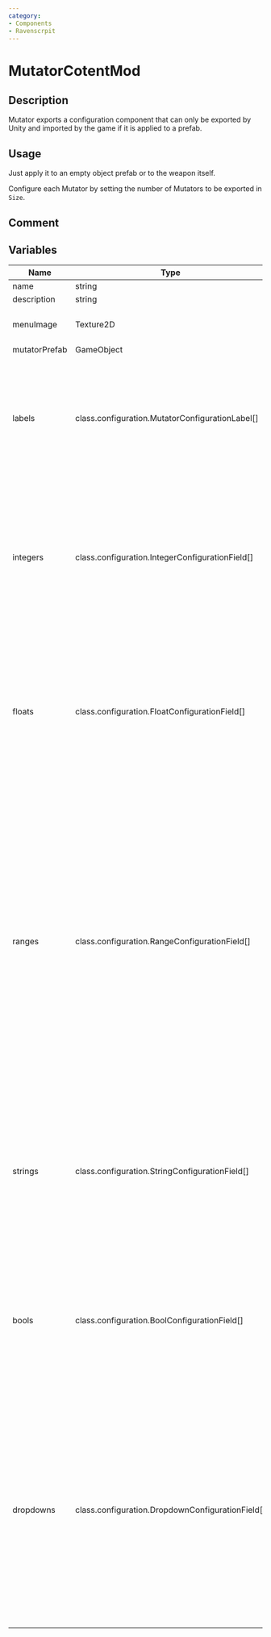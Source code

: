 ```yaml
---
category: 
- Components
- Ravenscrpit
---
```

# MutatorCotentMod
## Description

Mutator exports a configuration component that can only be exported by Unity and imported by the game if it is applied to a prefab.

## Usage

Just apply it to an empty object prefab or to the weapon itself.

Configure each Mutator by setting the number of Mutators to be exported in `Size`.

## Comment

## Variables
| Name | Type | Description |
| ----------- | ----------- | ----------- |
| name  | string | Mutator name |  
| description  | string | Mutator's description |  
| menuImage | Texture2D | Mutator's Logo（Recommended ratio 16:10） |  
| mutatorPrefab | GameObject | Mutator's prefab |  
| labels | class.configuration.MutatorConfigurationLabel[] | Text to be displayed in the configuration page (`Size`=quantity. Fill in `Size` first, then configure labels in `Element`, `id` = id to be defined for this label, `displayName` = text to be displayed, `orderPriority` = priority of displaying this item, i.e., sorting) |  
| integers | class.configuration.IntegerConfigurationField[] | The integers tab available for configuration in the configuration page (`Size`=quantity. Fill in `Size` first, then configure the integers in `Element`, `id` = id to be defined for this integer, `displayName` = text to be displayed for this integer, `orderPriority` = priority of displaying this item i.e. ordering, `value`=default value) |  
| floats | class.configuration.FloatConfigurationField[] | Floats tab available for configuration in the configuration page (`Size`=quantity. Fill in `Size` first, then configure floats in `Element`, `id` = id to be defined for this float, `displayName` = text to be displayed for this float, `orderPriority` = priority to be displayed for this item i.e. ordering, value = default value) |  
| ranges | class.configuration.RangeConfigurationField[] | In the [Sliders](https://docs.unity3d.com/2020.3/Documentation/Manual/script-Slider.html) tab available for configuration on the configuration page (`Size`=quantity. Fill in `Size` first, then configure ranges in `Element`, `id`=id to be defined for this range, `displayName`=text to be displayed for this range, `orderPriority`=priority of displaying this item i.e. ordering, `value.value`=default value, ` value.value`=default value, `value.min`=minimum value corresponding to the leftmost part of the slider, `value.max`=maximum value corresponding to the rightmost part of the slider, `wholeNumbers`=whether or not to constrain the slider to integer values) |  
| strings | class.configuration.StringConfigurationField[] | The strings tab available for configuration in the configuration page (`Size`=quantity. Fill in `Size` first, then configure strings in `Element`, `id` = id to be defined for this string, `displayName` = text to be displayed for this string, `orderPriority` = priority of displaying this item i.e. sorting, `value` = default value) |
| bools | class.configuration.BoolConfigurationField[] | The bools tab available for configuration in the configuration page (`Size`=quantity. Fill in `Size` first, then configure the bools in `Element`, `id` = id to be defined for this bool, `displayName` = text to be displayed for this bool, `orderPriority` = priority of displaying this item i.e. sorting, `value` = default value) |  
| dropdowns | class.configuration.DropdownConfigurationField[] | The dropdown list tab available for configuration on the configuration page (`Size`=Quantity. Fill in `Size` first, then configure the dropdowns in `Element`, `id` = the id to be defined for this dropdown, `displayName` = the text to be displayed for this dropdown, `orderPriority` = the priority i.e. ordering for displaying this item, `value.index` = the serial number of the default value, `value.lables`. `Size`=number of tabs, `value.lables`[*]=option text) |   
